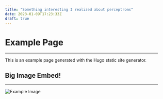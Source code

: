 ```yaml
---
title: "Something interesting I realized about perceptrons"
date: 2023-01-09T17:23:33Z
draft: true
---
```


# Example Page
---
This is an example page generated with the Hugo static site generator.

## Big Image Embed!
---
![Example Image](/content/blog/test.svg)
